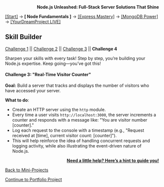 **<p align="right">Node.js Unleashed: Full-Stack Server Solutions That Shine</p>**

[[Start]](../Introduction.md) → **[ Node Fundamentals ]** → [[Express Mastery]](#express) → [[MongoDB Power]](#mongodb) → [[YourDreamProject LIVE]](#project)

## Skill Builder
[Challenge 1](1-5SB.md) || [Challenge 2](1-5SB-2.md) || [Challenge 3](1-5SB-3.md) || **Challenge 4**

Sharpen your skills with every task! Step by step, you’re building your Node.js expertise. Keep going—you’ve got this!

#### Challenge 3: "Real-Time Visitor Counter"

**Goal:** Build a server that tracks and displays the number of visitors who have accessed your server.

**What to do**:  
- Create an HTTP server using the `http` module.  
- Every time a user visits `http://localhost:3000`, the server increments a counter and responds with a message like: "You are visitor number [counter]."  
- Log each request to the console with a timestamp (e.g., "Request received at [time], current visitor count: [counter]").  
- This will help reinforce the idea of handling concurrent requests and logging activity, while also illustrating the event-driven nature of Node.js.

**<p align="right">[Need a little help? Here’s a hint to guide you!](1-5SB-4H.md)</p>**

[Back to Mini-Projects](1-5.md)

[Continue to Portfolio Project](1-6.md)
